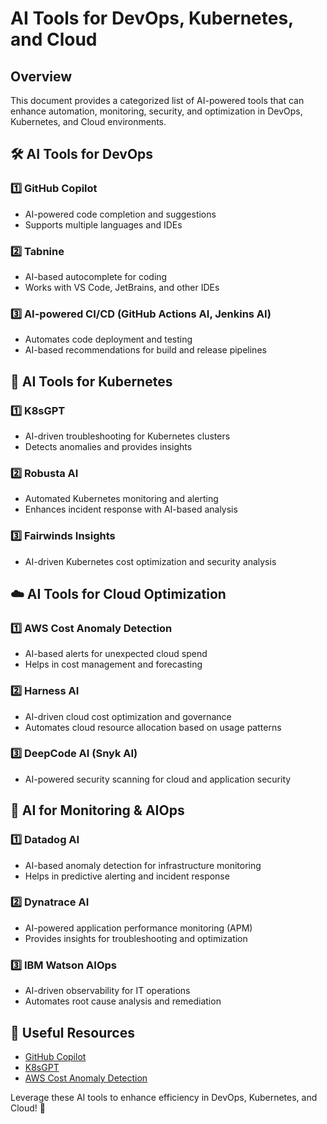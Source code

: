 # AI Tools for DevOps, Kubernetes, and Cloud

## Overview
This document provides a categorized list of AI-powered tools that can enhance automation, monitoring, security, and optimization in DevOps, Kubernetes, and Cloud environments.

## 🛠️ AI Tools for DevOps
### 1️⃣ **GitHub Copilot**
- AI-powered code completion and suggestions
- Supports multiple languages and IDEs

### 2️⃣ **Tabnine**
- AI-based autocomplete for coding
- Works with VS Code, JetBrains, and other IDEs

### 3️⃣ **AI-powered CI/CD (GitHub Actions AI, Jenkins AI)**
- Automates code deployment and testing
- AI-based recommendations for build and release pipelines

## 🚀 AI Tools for Kubernetes
### 1️⃣ **K8sGPT**
- AI-driven troubleshooting for Kubernetes clusters
- Detects anomalies and provides insights

### 2️⃣ **Robusta AI**
- Automated Kubernetes monitoring and alerting
- Enhances incident response with AI-based analysis

### 3️⃣ **Fairwinds Insights**
- AI-driven Kubernetes cost optimization and security analysis

## ☁️ AI Tools for Cloud Optimization
### 1️⃣ **AWS Cost Anomaly Detection**
- AI-based alerts for unexpected cloud spend
- Helps in cost management and forecasting

### 2️⃣ **Harness AI**
- AI-driven cloud cost optimization and governance
- Automates cloud resource allocation based on usage patterns

### 3️⃣ **DeepCode AI (Snyk AI)**
- AI-powered security scanning for cloud and application security

## 🔄 AI for Monitoring & AIOps
### 1️⃣ **Datadog AI**
- AI-based anomaly detection for infrastructure monitoring
- Helps in predictive alerting and incident response

### 2️⃣ **Dynatrace AI**
- AI-powered application performance monitoring (APM)
- Provides insights for troubleshooting and optimization

### 3️⃣ **IBM Watson AIOps**
- AI-driven observability for IT operations
- Automates root cause analysis and remediation

## 🔗 Useful Resources
- [GitHub Copilot](https://github.com/features/copilot)
- [K8sGPT](https://github.com/k8sgpt-ai/k8sgpt)
- [AWS Cost Anomaly Detection](https://aws.amazon.com/aws-cost-management/aws-cost-anomaly-detection/)

Leverage these AI tools to enhance efficiency in DevOps, Kubernetes, and Cloud! 🚀

